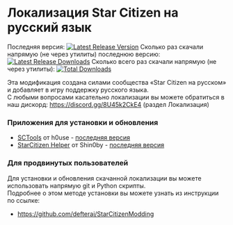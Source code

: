 # Локализация Star Citizen на русский язык

Последняя версия: [![Latest Release Version](https://img.shields.io/github/release/n1ghter/Star_Citizen_Ru?sort=date)](https://github.com/n1ghter/Star_Citizen_Ru/releases/latest)
Сколько раз скачали напрямую (не через утилиты) последнюю версию: [![Latest Release Downloads](https://img.shields.io/github/downloads/n1ghter/Star_Citizen_Ru/latest/total)](https://github.com/n1ghter/Star_Citizen_Ru/releases/latest)
Сколько всего раз скачали напрямую (не через утилиты): [![Total Downloads](https://img.shields.io/github/downloads/n1ghter/Star_Citizen_Ru/total.svg)](https://github.com/n1ghter/Star_Citizen_Ru/releases)

Эта модификация создана силами сообщества «Star Citizen на русском» и добавляет в игру поддержку русского языка.  
С любыми вопросами касательно локализации вы можете обратиться в наш дискорд: https://discord.gg/8U45k2CkE4 (раздел Локализация) 

### Приложения для установки и обновления

* [SCTools](https://github.com/h0useRus/StarCitizen) от h0use - [последняя версия](https://github.com/h0useRus/StarCitizen/releases/latest)
* [StarCitizen Helper](https://github.com/Shin0by/StarCitizen-Helper) от Shin0by - [последняя версия](https://github.com/Shin0by/StarCitizen-Helper/releases/latest)

### Для продвинутых пользователей

Для установки и обновления скачанной локализации вы можете использовать напрямую git и Python скрипты.  
Подробнее о этом методе установки вы можете узнать из инструкции по ссылке:  
* https://github.com/defterai/StarCitizenModding
